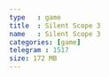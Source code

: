 ```yaml
---
type   : game
title  : Silent Scope 3
name   : Silent Scope 3
categories: [game]
telegram : 1517
size: 172 MB
---
```



